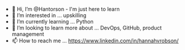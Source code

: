 - 👋 Hi, I’m @Hantorson - I'm just here to learn
- 👀 I’m interested in ... upskilling
- 🌱 I’m currently learning ... Python
- 💞️ I’m looking to learn more about ... DevOps, GitHub, product management
- 📫 How to reach me ... https://www.linkedin.com/in/hannahvrobson/

<!---
Hantorson/Hantorson is a ✨ special ✨ repository because its `README.md` (this file) appears on your GitHub profile.
You can click the Preview link to take a look at your changes.
--->
